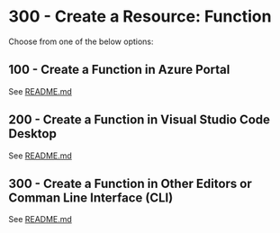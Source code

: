 # 300 - Create a Resource: Function

Choose from one of the below options:

## 100 - Create a Function in Azure Portal

See [README.md](./100/README.md)

## 200 - Create a Function in Visual Studio Code Desktop

See [README.md](./200/README.md)

## 300 - Create a Function in Other Editors or Comman Line Interface (CLI)

See [README.md](./300/README.md)
